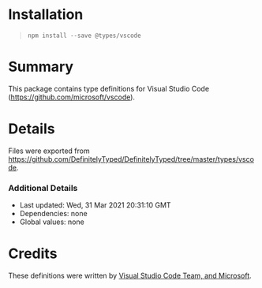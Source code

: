 # Installation
> `npm install --save @types/vscode`

# Summary
This package contains type definitions for Visual Studio Code (https://github.com/microsoft/vscode).

# Details
Files were exported from https://github.com/DefinitelyTyped/DefinitelyTyped/tree/master/types/vscode.

### Additional Details
 * Last updated: Wed, 31 Mar 2021 20:31:10 GMT
 * Dependencies: none
 * Global values: none

# Credits
These definitions were written by [Visual Studio Code Team, and Microsoft](https://github.com/microsoft).
